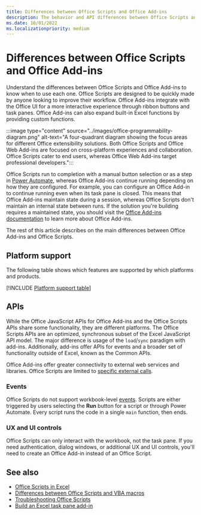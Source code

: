 ```yaml
---
title: Differences between Office Scripts and Office Add-ins
description: The behavior and API differences between Office Scripts and Office Add-ins.
ms.date: 10/01/2022
ms.localizationpriority: medium
---
```


# Differences between Office Scripts and Office Add-ins

Understand the differences between Office Scripts and Office Add-ins to know when to use each one. Office Scripts are designed to be quickly made by anyone looking to improve their workflow. Office Add-ins integrate with the Office UI for a more interactive experience through ribbon buttons and task panes. Office Add-ins can also expand built-in Excel functions by providing custom functions.

:::image type="content" source="../images/office-programmability-diagram.png" alt-text="A four-quadrant diagram showing the focus areas for different Office extensibility solutions. Both Office Scripts and Office Web Add-ins are focused on cross-platform experiences and collaboration. Office Scripts cater to end users, whereas Office Web Add-ins target professional developers.":::

Office Scripts run to completion with a manual button selection or as a step in [Power Automate](https://flow.microsoft.com/), whereas Office Add-ins continue running depending on how they are configured. For example, you can configure an Office Add-in to continue running even when its task pane is closed. This means that Office Add-ins maintain state during a session, whereas Office Scripts don't maintain an internal state between runs. If the solution you're building requires a maintained state, you should visit the [Office Add-ins documentation](/office/dev/add-ins) to learn more about Office Add-ins.

The rest of this article describes on the main differences between Office Add-ins and Office Scripts.

## Platform support

The following table shows which features are supported by which platforms and products.

[!INCLUDE [Platform support table](../includes/platform-support-table.md)]

## APIs

While the Office JavaScript APIs for Office Add-ins and the Office Scripts APIs share some functionality, they are different platforms. The Office Scripts APIs are an optimized, synchronous subset of the Excel JavaScript API model. The major difference is usage of the `load`/`sync` paradigm with add-ins. Additionally, add-ins offer APIs for events and a broader set of functionality outside of Excel, known as the Common APIs.

Office Add-ins offer greater connectivity to external web services and libraries. Office Scripts are limited to [specific external calls](../develop/external-calls.md).

### Events

Office Scripts do not support workbook-level [events](/office/dev/add-ins/excel/excel-add-ins-events). Scripts are either triggered by users selecting the **Run** button for a script or through Power Automate. Every script runs the code in a single `main` function, then ends.

### UX and UI controls

Office Scripts can only interact with the workbook, not the task pane. If you need authentication, dialog windows, or additional UX and UI controls, you'll need to create an Office Add-in instead of an Office Script.

## See also

- [Office Scripts in Excel](../overview/excel.md)
- [Differences between Office Scripts and VBA macros](vba-differences.md)
- [Troubleshooting Office Scripts](../testing/troubleshooting.md)
- [Build an Excel task pane add-in](/office/dev/add-ins/quickstarts/excel-quickstart-jquery)
